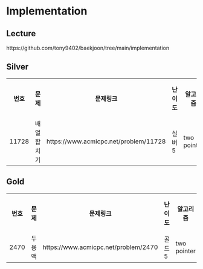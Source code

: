 <h1>Implementation</h1>

<h2>Lecture</h2>
https://github.com/tony9402/baekjoon/tree/main/implementation<br>

<h2>Silver</h2>
<table>
    <tr>
        <th scope="col">번호</td>
        <th scope="col">문제</td>
        <th scope="col">문제링크</td>
        <th scope="col">난이도</td>
        <th scope="col">알고리즘</td>
        <th scope="col">풀이링크</td>
    </tr>
    <tr>
        <td>11728</td>
        <td>배열 합치기</td>
        <td>https://www.acmicpc.net/problem/11728</td>
        <td>실버5</td>
        <td>two pointer</td>
        <td>link</td>
    </tr>
</table>

<h2>Gold</h2>
<table>
    <tr>
        <th scope="col">번호</td>
        <th scope="col">문제</td>
        <th scope="col">문제링크</td>
        <th scope="col">난이도</td>
        <th scope="col">알고리즘</td>
        <th scope="col">풀이링크</td>
    </tr>
    <tr>
        <td>2470</td>
        <td>두 용액</td>
        <td>https://www.acmicpc.net/problem/2470</td>
        <td>골드5</td>
        <td>two pointer</td>
        <td>link</td>
    </tr>
</table>